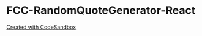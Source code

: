 # FCC-RandomQuoteGenerator-React
[Created with CodeSandbox](https://codesandbox.io/s/github/AliNisarAhmed/FCC-RandomQuoteGenerator-React)
